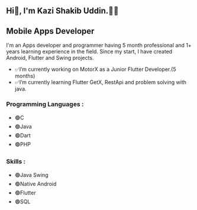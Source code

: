 ## Hi👋, I'm Kazi Shakib Uddin.👨‍💻
## **Mobile Apps Developer**
I'm an Apps developer and programmer having 5 month professional and 1+ years learning experience in the field. 
Since my start, I have created Android, Flutter and Swing projects.
- ✅I’m currently working on MotorX as a Junior Flutter Developer.(5 months)
- ✅I’m currently learning Flutter GetX, RestApi and problem solving with java.

### Programming Languages :
- 🟢C
- 🟢Java
- 🟢Dart
- 🟢PHP

### Skills :
- 🟢Java Swing
- 🟢Native Android
- 🟢Flutter
- 🟢SQL

